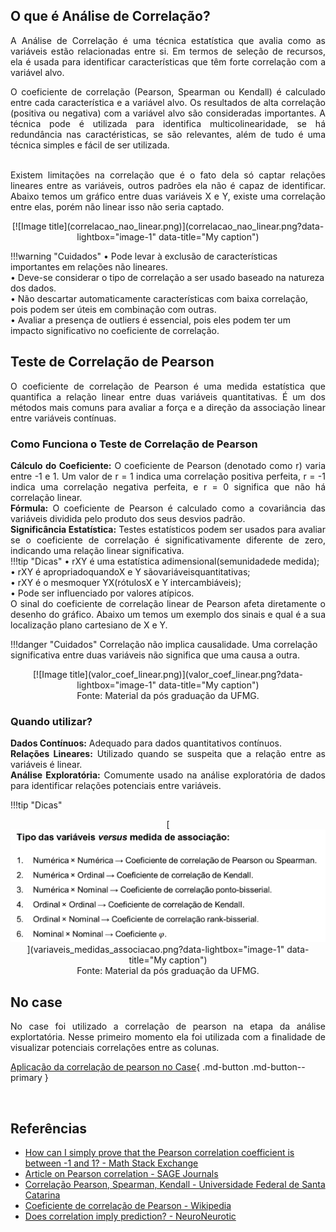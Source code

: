 
## O que é Análise de Correlação?
<div style="text-align: justify">
A Análise de Correlação é uma técnica estatística que avalia como as variáveis estão relacionadas entre si. Em termos de seleção de recursos, ela é usada para identificar características que têm forte correlação com a variável alvo. <br /><br />

O coeficiente de correlação (Pearson, Spearman ou Kendall) é calculado entre cada característica e a variável alvo.	Os resultados de alta correlação (positiva ou negativa) com a variável alvo são consideradas importantes. A técnica pode é utilizada para identifica multicolinearidade, se há redundância nas caractéristicas, se são relevantes, além de tudo é uma técnica simples e fácil de ser utilizada. <br /><br />

Existem limitações na correlação que é o fato dela só captar relações lineares entre as variáveis, outros padrões ela não é capaz de identificar. Abaixo temos um gráfico entre duas variáveis X e Y, existe uma correlação entre elas, porém não linear isso não seria captado.<br />
</div>
<center>
[![Image title](correlacao_nao_linear.png)](correlacao_nao_linear.png?data-lightbox="image-1" data-title="My caption")
</center>

!!!warning "Cuidados"
    •	Pode levar à exclusão de características importantes em relações não lineares.<br />
    •	Deve-se considerar o tipo de correlação a ser usado baseado na natureza dos dados.<br />
    •	Não descartar automaticamente características com baixa correlação, pois podem ser úteis em combinação com outras.<br />
    •	Avaliar a presença de outliers é essencial, pois eles podem ter um impacto significativo no coeficiente de correlação.<br />


## Teste de Correlação de Pearson
<div style="text-align: justify">
O coeficiente de correlação de Pearson é uma medida estatística que quantifica a relação linear entre duas variáveis quantitativas. É um dos métodos mais comuns para avaliar a força e a direção da associação linear entre variáveis contínuas.<br />
</div>

### Como Funciona o Teste de Correlação de Pearson
<div style="text-align: justify">
<strong>Cálculo do Coeficiente:</strong> O coeficiente de Pearson (denotado como r) varia entre -1 e 1. Um valor de r = 1 indica uma correlação positiva perfeita, r = -1 indica uma correlação negativa perfeita, e r = 0 significa que não há correlação linear.<br />
<strong>Fórmula:</strong> O coeficiente de Pearson é calculado como a covariância das variáveis dividida pelo produto dos seus desvios padrão.<br />
<strong>Significância Estatística:</strong> Testes estatísticos podem ser usados para avaliar se o coeficiente de correlação é significativamente diferente de zero, indicando uma relação linear significativa.<br />
</div>
!!!tip "Dicas"
    •	rXY é uma estatística adimensional(semunidadede medida);<br />
    •	rXY é apropriadoquandoX e Y sãovariáveisquantitativas;<br />
    •	rXY é o mesmoquer YX(rótulosX e Y intercambiáveis);<br />
    •	Pode ser influenciado por valores atípicos.<br />

<div style="text-align: justify">
O sinal do coeficiente de correlação linear de Pearson afeta diretamente o desenho do gráfico. Abaixo um temos um exemplo dos sinais e qual é a sua localização plano cartesiano de X e Y.<br />
</div>

!!!danger "Cuidados"
    Correlação não implica causalidade. Uma correlação significativa entre duas variáveis não significa que uma causa a outra.

<center>
[![Image title](valor_coef_linear.png)](valor_coef_linear.png?data-lightbox="image-1" data-title="My caption")<br />
Fonte: Material da pós graduação da UFMG. 
</center>

### Quando utilizar?
<div style="text-align: justify">
<strong>Dados Contínuos:</strong> Adequado para dados quantitativos contínuos.<br />
<strong>Relações Lineares:</strong> Utilizado quando se suspeita que a relação entre as variáveis é linear.<br />
<strong>Análise Exploratória:</strong> Comumente usado na análise exploratória de dados para identificar relações potenciais entre variáveis.<br />
</div>


!!!tip "Dicas"
    <center>
    [![Image title](variaveis_medidas_associacao.png)](variaveis_medidas_associacao.png?data-lightbox="image-1" data-title="My caption")<br />
    Fonte: Material da pós graduação da UFMG. 
    </center>

## No case
<div style="text-align: justify">
No case foi utilizado a correlação de pearson na etapa da análise explortatória. Nesse primeiro momento ela foi utilizada com a finalidade de visualizar potenciais correlações entre as colunas. 
</div>

[Aplicação da correlação de pearson no Case](https://github.com/pedromateusalmeida/aviacao_brasileira/blob/main/scripts_v2/3_2_analise_exploratoria.ipynb){ .md-button .md-button--primary }

&nbsp;&nbsp;&nbsp;&nbsp;&nbsp;&nbsp;&nbsp;&nbsp;&nbsp;&nbsp;

## Referências

- [How can I simply prove that the Pearson correlation coefficient is between -1 and 1? - Math Stack Exchange](https://math.stackexchange.com/questions/564751/how-can-i-simply-prove-that-the-pearson-correlation-coefficient-is-between-1-an)
- [Article on Pearson correlation - SAGE Journals](https://journals.sagepub.com/doi/10.1177/8756479308317006)
- [Correlação Pearson, Spearman, Kendall - Universidade Federal de Santa Catarina](https://www.inf.ufsc.br/~vera.carmo/Correlacao/Correlacao_Pearson_Spearman_Kendall.pdf)
- [Coeficiente de correlação de Pearson - Wikipedia](https://pt.wikipedia.org/wiki/Coeficiente_de_correla%C3%A7%C3%A3o_de_Pearson)
- [Does correlation imply prediction? - NeuroNeurotic](https://neuroneurotic.net/2015/11/30/does-correlation-imply-prediction/)

